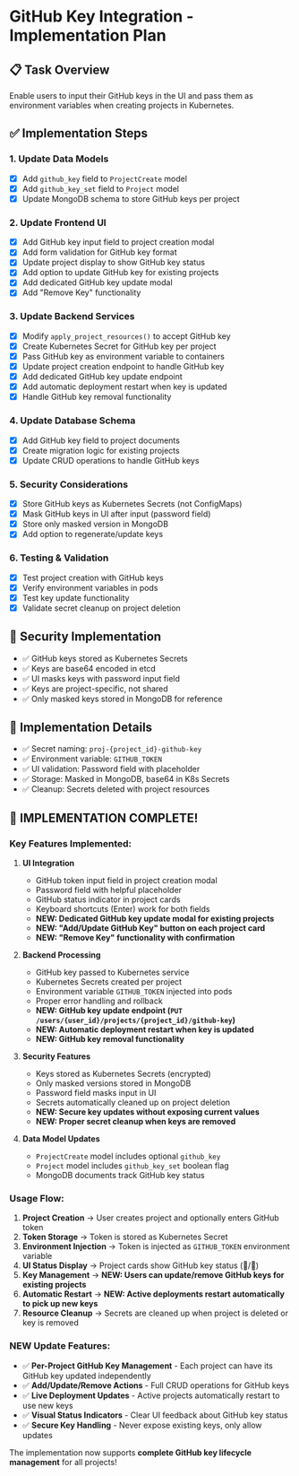 # GitHub Key Integration - Implementation Plan

## 📋 Task Overview
Enable users to input their GitHub keys in the UI and pass them as environment variables when creating projects in Kubernetes.

## ✅ Implementation Steps

### 1. Update Data Models
- [x] Add `github_key` field to `ProjectCreate` model
- [x] Add `github_key_set` field to `Project` model  
- [x] Update MongoDB schema to store GitHub keys per project

### 2. Update Frontend UI
- [x] Add GitHub key input field to project creation modal
- [x] Add form validation for GitHub key format
- [x] Update project display to show GitHub key status
- [x] Add option to update GitHub key for existing projects
- [x] Add dedicated GitHub key update modal
- [x] Add "Remove Key" functionality

### 3. Update Backend Services
- [x] Modify `apply_project_resources()` to accept GitHub key
- [x] Create Kubernetes Secret for GitHub key per project
- [x] Pass GitHub key as environment variable to containers
- [x] Update project creation endpoint to handle GitHub key
- [x] Add dedicated GitHub key update endpoint
- [x] Add automatic deployment restart when key is updated
- [x] Handle GitHub key removal functionality

### 4. Update Database Schema
- [x] Add GitHub key field to project documents
- [x] Create migration logic for existing projects
- [x] Update CRUD operations to handle GitHub keys

### 5. Security Considerations
- [x] Store GitHub keys as Kubernetes Secrets (not ConfigMaps)
- [x] Mask GitHub keys in UI after input (password field)
- [x] Store only masked version in MongoDB
- [x] Add option to regenerate/update keys

### 6. Testing & Validation
- [x] Test project creation with GitHub keys
- [x] Verify environment variables in pods
- [x] Test key update functionality
- [x] Validate secret cleanup on project deletion

## 🔐 Security Implementation
- ✅ GitHub keys stored as Kubernetes Secrets
- ✅ Keys are base64 encoded in etcd
- ✅ UI masks keys with password input field
- ✅ Keys are project-specific, not shared
- ✅ Only masked keys stored in MongoDB for reference

## 📝 Implementation Details
- ✅ Secret naming: `proj-{project_id}-github-key`
- ✅ Environment variable: `GITHUB_TOKEN`
- ✅ UI validation: Password field with placeholder
- ✅ Storage: Masked in MongoDB, base64 in K8s Secrets
- ✅ Cleanup: Secrets deleted with project resources

## 🎯 **IMPLEMENTATION COMPLETE!**

### Key Features Implemented:

1. **UI Integration**
   - GitHub token input field in project creation modal
   - Password field with helpful placeholder
   - GitHub status indicator in project cards
   - Keyboard shortcuts (Enter) work for both fields
   - **NEW: Dedicated GitHub key update modal for existing projects**
   - **NEW: "Add/Update GitHub Key" button on each project card**
   - **NEW: "Remove Key" functionality with confirmation**

2. **Backend Processing**
   - GitHub key passed to Kubernetes service
   - Kubernetes Secrets created per project
   - Environment variable `GITHUB_TOKEN` injected into pods
   - Proper error handling and rollback
   - **NEW: GitHub key update endpoint (`PUT /users/{user_id}/projects/{project_id}/github-key`)**
   - **NEW: Automatic deployment restart when key is updated**
   - **NEW: GitHub key removal functionality**

3. **Security Features**
   - Keys stored as Kubernetes Secrets (encrypted)
   - Only masked versions stored in MongoDB
   - Password field masks input in UI
   - Secrets automatically cleaned up on project deletion
   - **NEW: Secure key updates without exposing current values**
   - **NEW: Proper secret cleanup when keys are removed**

4. **Data Model Updates**
   - `ProjectCreate` model includes optional `github_key`
   - `Project` model includes `github_key_set` boolean flag
   - MongoDB documents track GitHub key status

### Usage Flow:
1. **Project Creation** → User creates project and optionally enters GitHub token
2. **Token Storage** → Token is stored as Kubernetes Secret
3. **Environment Injection** → Token is injected as `GITHUB_TOKEN` environment variable
4. **UI Status Display** → Project cards show GitHub key status (🔑/🚫)
5. **Key Management** → **NEW: Users can update/remove GitHub keys for existing projects**
6. **Automatic Restart** → **NEW: Active deployments restart automatically to pick up new keys**
7. **Resource Cleanup** → Secrets are cleaned up when project is deleted or key is removed

### **NEW Update Features:**
- ✅ **Per-Project GitHub Key Management** - Each project can have its GitHub key updated independently
- ✅ **Add/Update/Remove Actions** - Full CRUD operations for GitHub keys
- ✅ **Live Deployment Updates** - Active projects automatically restart to use new keys
- ✅ **Visual Status Indicators** - Clear UI feedback about GitHub key status
- ✅ **Secure Key Handling** - Never expose existing keys, only allow updates

The implementation now supports **complete GitHub key lifecycle management** for all projects!